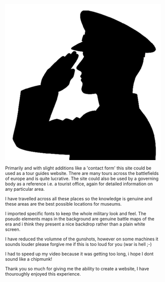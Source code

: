 ![Soldier Salute](../public/Soldier-salute.png)





Primarily and with slight additions like a 'contact form' this site could be used as a tour guides website. There are many tours across the battlefields of europe and is quite lucrative. The site could also be used by a governing body as a reference i.e. a tourist office, again for detailed information on any particular area. 

I have travelled across all these places so the knowledge is genuine and these areas are the best possible locations for museums. 

I imported specific fonts to keep the whole military look and feel. The pseudo elements maps in the background are genuine battle maps of the era and i think they present a nice backdrop rather than a plain white screen. 

I have reduced the volumne of the gunshots, however on some machines it sounds louder please forgive me if this is too loud for you (war is hell ;-) 

I had to speed up my video because it was getting too long, i hope I dont sound like a chipmunk!

Thank you so much for giving me the ability to create a website, I have thouroughly enjoyed this experience.